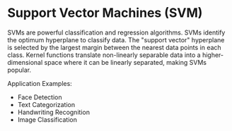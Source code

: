 # Support Vector Machines (SVM)
SVMs are powerful classification and regression algorithms. SVMs identify the optimum hyperplane to classify data. The "support vector" hyperplane is selected by the largest margin between the nearest data points in each class. Kernel functions translate non-linearly separable data into a higher-dimensional space where it can be linearly separated, making SVMs popular.

Application Examples:
* Face Detection
* Text Categorization
* Handwriting Recognition
* Image Classification
